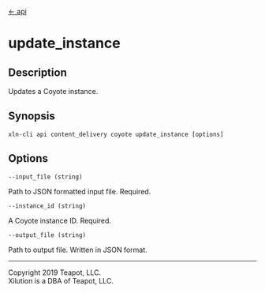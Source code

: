 [<- api](../../../api/index.md)

# update_instance

## Description

Updates a Coyote instance.

## Synopsis

```
xln-cli api content_delivery coyote update_instance [options]
```

## Options

`--input_file (string)`

Path to JSON formatted input file. Required.

`--instance_id (string)`

A Coyote instance ID. Required.

`--output_file (string)`

Path to output file. Written in JSON format.

---
Copyright 2019 Teapot, LLC.  
Xilution is a DBA of Teapot, LLC.

